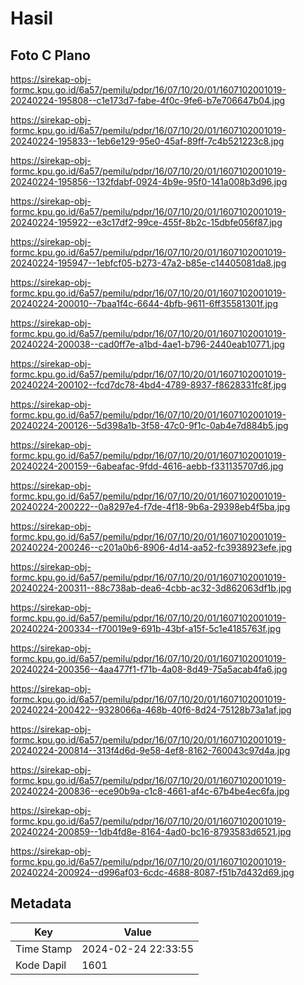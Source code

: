 # Hasil

## Foto C Plano

https://sirekap-obj-formc.kpu.go.id/6a57/pemilu/pdpr/16/07/10/20/01/1607102001019-20240224-195808--c1e173d7-fabe-4f0c-9fe6-b7e706647b04.jpg

https://sirekap-obj-formc.kpu.go.id/6a57/pemilu/pdpr/16/07/10/20/01/1607102001019-20240224-195833--1eb6e129-95e0-45af-89ff-7c4b521223c8.jpg

https://sirekap-obj-formc.kpu.go.id/6a57/pemilu/pdpr/16/07/10/20/01/1607102001019-20240224-195856--132fdabf-0924-4b9e-95f0-141a008b3d96.jpg

https://sirekap-obj-formc.kpu.go.id/6a57/pemilu/pdpr/16/07/10/20/01/1607102001019-20240224-195922--e3c17df2-99ce-455f-8b2c-15dbfe056f87.jpg

https://sirekap-obj-formc.kpu.go.id/6a57/pemilu/pdpr/16/07/10/20/01/1607102001019-20240224-195947--1ebfcf05-b273-47a2-b85e-c14405081da8.jpg

https://sirekap-obj-formc.kpu.go.id/6a57/pemilu/pdpr/16/07/10/20/01/1607102001019-20240224-200010--7baa1f4c-6644-4bfb-9611-6ff35581301f.jpg

https://sirekap-obj-formc.kpu.go.id/6a57/pemilu/pdpr/16/07/10/20/01/1607102001019-20240224-200038--cad0ff7e-a1bd-4ae1-b796-2440eab10771.jpg

https://sirekap-obj-formc.kpu.go.id/6a57/pemilu/pdpr/16/07/10/20/01/1607102001019-20240224-200102--fcd7dc78-4bd4-4789-8937-f8628331fc8f.jpg

https://sirekap-obj-formc.kpu.go.id/6a57/pemilu/pdpr/16/07/10/20/01/1607102001019-20240224-200126--5d398a1b-3f58-47c0-9f1c-0ab4e7d884b5.jpg

https://sirekap-obj-formc.kpu.go.id/6a57/pemilu/pdpr/16/07/10/20/01/1607102001019-20240224-200159--6abeafac-9fdd-4616-aebb-f331135707d6.jpg

https://sirekap-obj-formc.kpu.go.id/6a57/pemilu/pdpr/16/07/10/20/01/1607102001019-20240224-200222--0a8297e4-f7de-4f18-9b6a-29398eb4f5ba.jpg

https://sirekap-obj-formc.kpu.go.id/6a57/pemilu/pdpr/16/07/10/20/01/1607102001019-20240224-200246--c201a0b6-8906-4d14-aa52-fc3938923efe.jpg

https://sirekap-obj-formc.kpu.go.id/6a57/pemilu/pdpr/16/07/10/20/01/1607102001019-20240224-200311--88c738ab-dea6-4cbb-ac32-3d862063df1b.jpg

https://sirekap-obj-formc.kpu.go.id/6a57/pemilu/pdpr/16/07/10/20/01/1607102001019-20240224-200334--f70019e9-691b-43bf-a15f-5c1e4185763f.jpg

https://sirekap-obj-formc.kpu.go.id/6a57/pemilu/pdpr/16/07/10/20/01/1607102001019-20240224-200356--4aa477f1-f71b-4a08-8d49-75a5acab4fa6.jpg

https://sirekap-obj-formc.kpu.go.id/6a57/pemilu/pdpr/16/07/10/20/01/1607102001019-20240224-200422--9328066a-468b-40f6-8d24-75128b73a1af.jpg

https://sirekap-obj-formc.kpu.go.id/6a57/pemilu/pdpr/16/07/10/20/01/1607102001019-20240224-200814--313f4d6d-9e58-4ef8-8162-760043c97d4a.jpg

https://sirekap-obj-formc.kpu.go.id/6a57/pemilu/pdpr/16/07/10/20/01/1607102001019-20240224-200836--ece90b9a-c1c8-4661-af4c-67b4be4ec6fa.jpg

https://sirekap-obj-formc.kpu.go.id/6a57/pemilu/pdpr/16/07/10/20/01/1607102001019-20240224-200859--1db4fd8e-8164-4ad0-bc16-8793583d6521.jpg

https://sirekap-obj-formc.kpu.go.id/6a57/pemilu/pdpr/16/07/10/20/01/1607102001019-20240224-200924--d996af03-6cdc-4688-8087-f51b7d432d69.jpg


## Metadata

| Key        | Value               |
| ---------- | ------------------- |
| Time Stamp | 2024-02-24 22:33:55 |
| Kode Dapil | 1601                |



